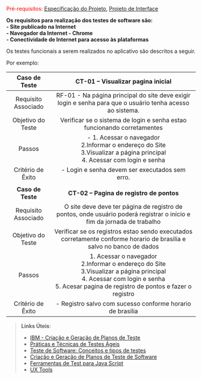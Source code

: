 <span style="color:red">Pré-requisitos: <a href="2-Especificação do Projeto.md"> Especificação do Projeto</a></span>, <a href="3-Projeto de Interface.md"> Projeto de Interface</a>

**Os requisitos para realização dos testes de software são:<br> 
    - Site publicado na Internet <br> 
    - Navegador da Internet - Chrome <br> 
    - Conectividade de Internet para acesso às plataformas** <br> 

Os testes funcionais a serem realizados no aplicativo são descritos a seguir.


Por exemplo:

| **Caso de Teste** 	| **CT-01 – Visualizar pagina inicial** 	|
|:---:	|:---:	|
|	Requisito Associado 	|RF-01 - Na página principal do site deve exigir login e senha para que o usuário tenha acesso ao sistema. |
| Objetivo do Teste 	| Verificar se o sistema de login e senha estao funcionando corretamentes |
| Passos 	| - 1. Acessar o navegador <br> 2.Informar o endereço do Site <br> 3.Visualizar a página principal <br> 4. Acessar com login e senha 
|Critério de Êxito | - Login e senha devem ser executados sem erro. |
|  	|  	|
| **Caso de Teste**	| **CT-02 – Pagina de registro de pontos**	|
|Requisito Associado | O site deve deve ter página de registro de pontos, onde usuário poderá registrar o início e fim da jornada de trabalho|
| Objetivo do Teste 	| Verificar se os registros estao sendo executados corretamente conforme horario de brasilia e salvo no banco de dados |
| Passos 	| 1. Acessar o navegador <br> 2.Informar o endereço do Site <br> 3.Visualizar a página principal <br> 4. Acessar com login e senha <br> 5. Acesar pagina de registro de pontos e fazer o registro |
|Critério de Êxito | - Registro salvo com sucesso conforme horario de brasilia |


 
> **Links Úteis**:
> - [IBM - Criação e Geração de Planos de Teste](https://www.ibm.com/developerworks/br/local/rational/criacao_geracao_planos_testes_software/index.html)
> - [Práticas e Técnicas de Testes Ágeis](http://assiste.serpro.gov.br/serproagil/Apresenta/slides.pdf)
> -  [Teste de Software: Conceitos e tipos de testes](https://blog.onedaytesting.com.br/teste-de-software/)
> - [Criação e Geração de Planos de Teste de Software](https://www.ibm.com/developerworks/br/local/rational/criacao_geracao_planos_testes_software/index.html)
> - [Ferramentas de Test para Java Script](https://geekflare.com/javascript-unit-testing/)
> - [UX Tools](https://uxdesign.cc/ux-user-research-and-user-testing-tools-2d339d379dc7)
